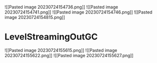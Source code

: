 ![[Pasted image 20230724154736.png]]
![[Pasted image 20230724154741.png]]
![[Pasted image 20230724154746.png]]
![[Pasted image 20230724154815.png]]
# LevelStreamingOutGC
![[Pasted image 20230724155615.png]]
![[Pasted image 20230724155622.png]]
![[Pasted image 20230724155627.png]]